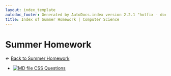 ```yaml
---
layout: index_template
autodoc_footer: Generated by AutoDocs.index version 2.2.1 "hotfix - documents actually work now" ⓒ Starwort, 2020
title: Index of Summer Homework | Computer Science
---
```


# **Summer Homework**

← [Back to Summer Homework](..)

- [![MD file](https://img.icons8.com/windows/512/03dac6/regular-document.png) CSS Questions](summer_homework/CSS_Questions.md)
